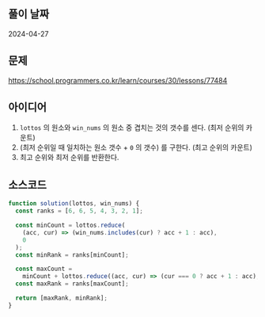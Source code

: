 ## 풀이 날짜

2024-04-27

## 문제

https://school.programmers.co.kr/learn/courses/30/lessons/77484

## 아이디어

1. `lottos` 의 원소와 `win_nums` 의 원소 중 겹치는 것의 갯수를 센다. (최저 순위의 카운트)
2. (최저 순위일 때 일치하는 원소 갯수 + `0` 의 갯수) 를 구한다. (최고 순위의 카운트)
3. 최고 순위와 최저 순위를 반환한다.

## 소스코드

```js
function solution(lottos, win_nums) {
  const ranks = [6, 6, 5, 4, 3, 2, 1];

  const minCount = lottos.reduce(
    (acc, cur) => (win_nums.includes(cur) ? acc + 1 : acc),
    0
  );
  const minRank = ranks[minCount];

  const maxCount =
    minCount + lottos.reduce((acc, cur) => (cur === 0 ? acc + 1 : acc), 0);
  const maxRank = ranks[maxCount];

  return [maxRank, minRank];
}
```
